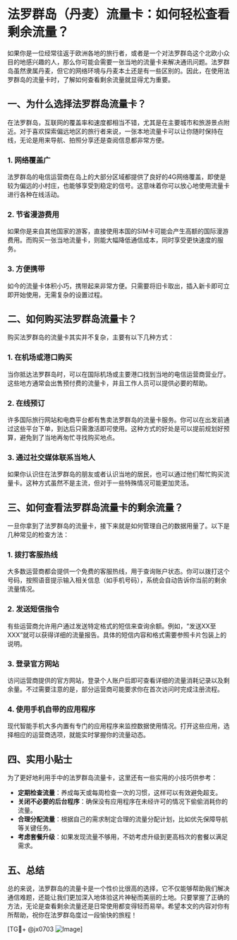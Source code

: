 # 法罗群岛（丹麦）流量卡：如何轻松查看剩余流量？

如果你是一位经常往返于欧洲各地的旅行者，或者是一个对法罗群岛这个北欧小众目的地感兴趣的人，那么你可能会需要一张当地的流量卡来解决通讯问题。法罗群岛虽然隶属丹麦，但它的网络环境与丹麦本土还是有一些区别的。因此，在使用法罗群岛的流量卡时，了解如何查看剩余流量就显得尤为重要。

## 一、为什么选择法罗群岛流量卡？

在法罗群岛，互联网的覆盖率和速度都相当不错，尤其是在主要城市和旅游景点附近。对于喜欢探索偏远地区的旅行者来说，一张本地流量卡可以让你随时保持在线，无论是用来导航、拍照分享还是查阅信息都非常方便。

### 1. 网络覆盖广
法罗群岛的电信运营商在岛上的大部分区域都提供了良好的4G网络覆盖，即使是较为偏远的小村庄，也能够享受到稳定的信号。这意味着你可以放心地使用流量卡进行各种在线活动。

### 2. 节省漫游费用
如果你是来自其他国家的游客，直接使用本国的SIM卡可能会产生高额的国际漫游费用。而购买一张当地流量卡，则能大幅降低通信成本，同时享受更快速度的服务。

### 3. 方便携带
如今的流量卡体积小巧，携带起来非常方便。只需要将旧卡取出，插入新卡即可立即开始使用，无需复杂的设置过程。

## 二、如何购买法罗群岛流量卡？

购买法罗群岛的流量卡其实并不复杂，主要有以下几种方式：

### 1. 在机场或港口购买
当你抵达法罗群岛时，可以在国际机场或主要港口找到当地的电信运营商营业厅。这些地方通常会出售预付费的流量卡，并且工作人员可以提供必要的帮助。

### 2. 在线预订
许多国际旅行网站和电商平台都有售卖法罗群岛的流量卡服务。你可以在出发前通过这些平台下单，到达后只需激活即可使用。这种方式的好处是可以提前规划好预算，避免到了当地再匆忙寻找购买地点。

### 3. 通过社交媒体联系当地人
如果你认识住在法罗群岛的朋友或者认识当地的居民，也可以通过他们帮忙购买流量卡。这种方式虽然不是主流，但对于一些特殊情况可能更加灵活。

## 三、如何查看法罗群岛流量卡的剩余流量？

一旦你拿到了法罗群岛的流量卡，接下来就是如何管理自己的数据用量了。以下是几种常见的检查方法：

### 1. 拨打客服热线
大多数运营商都会提供一个免费的客服热线，用于查询账户状态。你可以拨打这个号码，按照语音提示输入相关信息（如手机号码），系统会自动告诉你当前的剩余流量情况。

### 2. 发送短信指令
有些运营商允许用户通过发送特定格式的短信来查询余额。例如，“发送XX至XXX”就可以获得详细的流量报告。具体的短信内容和格式需要参照卡片包装上的说明。

### 3. 登录官方网站
访问运营商提供的官方网站，登录个人账户后即可查看详细的流量消耗记录以及剩余量。不过需要注意的是，部分运营商可能要求你在首次访问时完成注册流程。

### 4. 使用手机自带的应用程序
现代智能手机大多内置有专门的应用程序来监控数据使用情况。打开这些应用，选择相应的运营商选项，就能实时掌握你的流量动态。

## 四、实用小贴士

为了更好地利用手中的法罗群岛流量卡，这里还有一些实用的小技巧供参考：

- **定期检查流量**：养成每天或每周检查一次的习惯，这样可以有效避免超支。
- **关闭不必要的后台程序**：确保没有应用程序在未经许可的情况下偷偷消耗你的流量。
- **合理分配流量**：根据自己的需求制定合理的流量分配计划，比如优先保障导航等关键任务。
- **考虑套餐升级**：如果发现流量不够用，不妨考虑升级到更高档次的套餐以满足需求。

## 五、总结

总的来说，法罗群岛的流量卡是一个性价比很高的选择，它不仅能够帮助我们解决通信难题，还能让我们更加深入地体验这片神秘而美丽的土地。只要掌握了正确的方法，无论是查看剩余流量还是日常使用都变得轻而易举。希望本文的内容对你有所帮助，祝你在法罗群岛度过一段愉快的旅程！

[TG💪+ @jx0703 ![Image](https://github.com/user-attachments/assets/dbca1d08-cadb-493c-b0ec-ad6f7a83f270)]